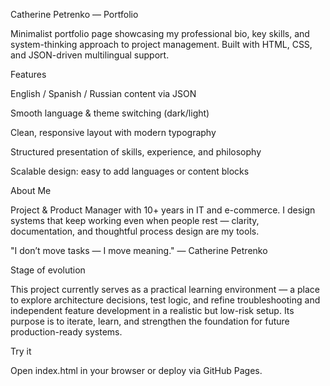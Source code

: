 Catherine Petrenko — Portfolio

Minimalist portfolio page showcasing my professional bio, key skills, and system-thinking approach to project management. Built with HTML, CSS, and JSON-driven multilingual support.

Features

English / Spanish / Russian content via JSON

Smooth language & theme switching (dark/light)

Clean, responsive layout with modern typography

Structured presentation of skills, experience, and philosophy

Scalable design: easy to add languages or content blocks

About Me

Project & Product Manager with 10+ years in IT and e-commerce.
I design systems that keep working even when people rest — clarity, documentation, and thoughtful process design are my tools.

"I don’t move tasks — I move meaning."
— Catherine Petrenko

Stage of evolution

This project currently serves as a practical learning environment — a place to explore architecture decisions, test logic, and refine troubleshooting and independent feature development in a realistic but low-risk setup.
Its purpose is to iterate, learn, and strengthen the foundation for future production-ready systems.

Try it

Open index.html in your browser or deploy via GitHub Pages.
